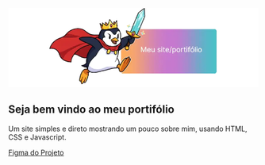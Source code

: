 <p align="center">
  <img src="https://github.com/andrepixel/andrepixel.github.io/blob/main/Banner_github_project.webp">
</p>

## Seja bem vindo ao meu portifólio

Um site simples e direto mostrando um pouco sobre mim, usando HTML, CSS e Javascript.

[Figma do Projeto](https://www.figma.com/design/eLkFGcELiFHIINC8tSIvT6/Portfolio?node-id=0-1&t=745QY5422hed548X-1)
